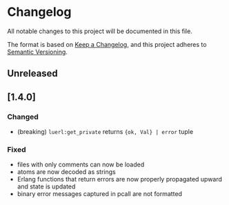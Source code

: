 # Changelog

All notable changes to this project will be documented in this file.

The format is based on [Keep a Changelog](https://keepachangelog.com/en/1.1.0/),
and this project adheres to [Semantic Versioning](https://semver.org/spec/v2.0.0.html).

## Unreleased

## [1.4.0]

### Changed

- (breaking) `luerl:get_private` returns `{ok, Val} | error` tuple

### Fixed

- files with only comments can now be loaded
- atoms are now decoded as strings
- Erlang functions that return errors are now properly propagated upward and state is updated
- binary error messages captured in pcall are not formatted


[unreleased]: https://github.com/olivierlacan/keep-a-changelog/compare/v1.4.0...HEAD
[1.3.0]: https://github.com/rvirding/luerl/compare/v1.3.0...v1.4.0
[1.3.0]: https://github.com/rvirding/luerl/compare/v1.2.3...v1.3.0
[1.2.3]: https://github.com/rvirding/luerl/compare/v1.2.2...v1.2.3
